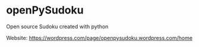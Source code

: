 # openPySudoku
Open source Sudoku created with python

Website: https://wordpress.com/page/openpysudoku.wordpress.com/home
